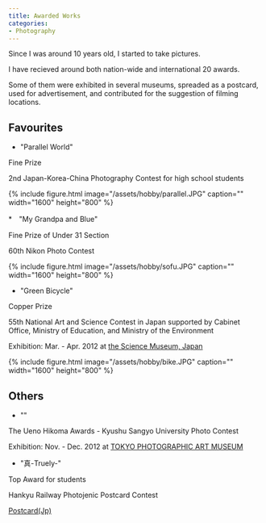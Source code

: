 ```yaml
---
title: Awarded Works
categories:
- Photography
---
```


Since I was around 10 years old, I started to take pictures.

I have recieved around both nation-wide and international 20 awards. 

<!-- more -->

Some of them were exhibited in several museums, spreaded as a postcard, used for advertisement, and contributed for the suggestion of filming locations.

## Favourites
* "Parallel World"

Fine Prize

2nd Japan-Korea-China Photography Contest for high school students

{% include figure.html image="/assets/hobby/parallel.JPG" caption="" width="1600" height="800" %}


*　"My Grandpa and Blue"

Fine Prize of Under 31 Section 

60th Nikon Photo Contest

{% include figure.html image="/assets/hobby/sofu.JPG" caption="" width="1600" height="800" %}



* "Green Bicycle"

Copper Prize

55th National Art and Science Contest in Japan supported by Cabinet Office, Ministry of Education, and Ministry of the Environment

Exhibition: Mar. - Apr. 2012 at [the Science Museum, Japan](https://www.jsf.or.jp/en/)

{% include figure.html image="/assets/hobby/bike.JPG" caption="" width="1600" height="800" %}



## Others
* ""

The Ueno Hikoma Awards - Kyushu Sangyo University Photo Contest

Exhibition: Nov. - Dec. 2012 at [TOKYO PHOTOGRAPHIC ART MUSEUM](https://topmuseum.jp/e/contents/index.html)

* "真-Truely-"

Top Award for students

Hankyu Railway Photojenic Postcard Contest

[Postcard(Jp)](https://www.hankyu.co.jp/eehagaki/eehagaki2012/images/pdf/ukyo09.pdf)



